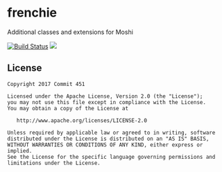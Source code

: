 # frenchie
Additional classes and extensions for Moshi

[![Build Status](https://travis-ci.org/Commit451/frenchie.svg?branch=master)](https://travis-ci.org/Commit451/frenchie) [![](https://jitpack.io/v/Commit451/frenchie.svg)](https://jitpack.io/#Commit451/frenchie)

License
--------

    Copyright 2017 Commit 451

    Licensed under the Apache License, Version 2.0 (the "License");
    you may not use this file except in compliance with the License.
    You may obtain a copy of the License at

       http://www.apache.org/licenses/LICENSE-2.0

    Unless required by applicable law or agreed to in writing, software
    distributed under the License is distributed on an "AS IS" BASIS,
    WITHOUT WARRANTIES OR CONDITIONS OF ANY KIND, either express or implied.
    See the License for the specific language governing permissions and
    limitations under the License.